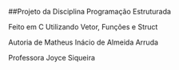##Projeto da Disciplina Programação Estruturada

Feito em C Utilizando Vetor, Funções e Struct

Autoria de Matheus Inácio de Almeida Arruda

Professora Joyce Siqueira
